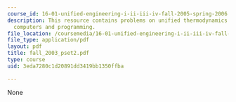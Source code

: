 ```yaml
---
course_id: 16-01-unified-engineering-i-ii-iii-iv-fall-2005-spring-2006
description: This resource contains problems on unified thermodynamics and unified
  computers and programming.
file_location: /coursemedia/16-01-unified-engineering-i-ii-iii-iv-fall-2005-spring-2006/3eda7280c1d20891dd3419bb1350ffba_fall_2003_pset2.pdf
file_type: application/pdf
layout: pdf
title: fall_2003_pset2.pdf
type: course
uid: 3eda7280c1d20891dd3419bb1350ffba

---
```

None